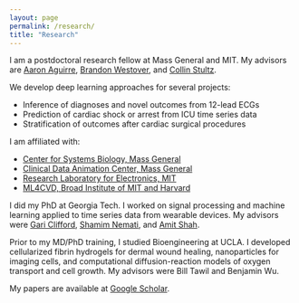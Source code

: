 ```yaml
---
layout: page
permalink: /research/
title: "Research"
---
```


I am a postdoctoral research fellow at Mass General and MIT. My advisors are [Aaron Aguirre][aa], [Brandon Westover][bw], and [Collin Stultz][cs].

We develop deep learning approaches for several projects:
* Inference of diagnoses and novel outcomes from 12-lead ECGs
* Prediction of cardiac shock or arrest from ICU time series data
* Stratification of outcomes after cardiac surgical procedures

I am affiliated with:
* [Center for Systems Biology, Mass General][csb]     
* [Clinical Data Animation Center, Mass General][cdac]   
* [Research Laboratory for Electronics, MIT][rle]  
* [ML4CVD, Broad Institute of MIT and Harvard][broad]  

I did my PhD at Georgia Tech. I worked on signal processing and machine learning applied to time series data from wearable devices. My advisors were [Gari Clifford][gc], [Shamim Nemati][sn], and [Amit Shah][as].

Prior to my MD/PhD training, I studied Bioengineering at UCLA. I developed cellularized fibrin hydrogels for dermal wound healing, nanoparticles for imaging cells, and computational diffusion-reaction models of oxygen transport and cell growth. My advisors were Bill Tawil and Benjamin Wu.

My papers are available at [Google Scholar][scholar].

[aa]: https://csb.mgh.harvard.edu/aaron_aguirre
[bw]: https://scholar.google.com/citations?hl=en&user=helCG6IAAAAJ&view_op=list_works&sortby=pubdate
[cs]: https://www.rle.mit.edu/cb/people/
[gc]: http://gdclifford.info/people/gari
[sn]: http://nematilab.info/people/shamim/index.html
[as]: https://sph.emory.edu/faculty/profile/index.php?FID=amit-shah-5975
[csb]: https://csb.mgh.harvard.edu 
[rle]: https://www.rle.mit.edu
[broad]: https://www.broadinstitute.org/data-sciences-platform
[cdac]: http://cdac.mgh.harvard.edu
[scholar]: https://scholar.google.com/citations?hl=en&user=APy8nq4AAAAJ&view_op=list_works&sortby=pubdate
